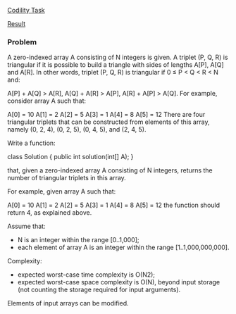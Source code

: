[Codility Task](https://codility.com/programmers/task/count_triangles/)

[Result](https://codility.com/demo/results/trainingJSD6HR-BSJ/)

### Problem

A zero-indexed array A consisting of N integers is given. A triplet (P, Q, R) is triangular if it is possible to build a triangle with sides of lengths A[P], A[Q] and A[R]. In other words, triplet (P, Q, R) is triangular if 0 ≤ P < Q < R < N and:

A[P] + A[Q] > A[R],
A[Q] + A[R] > A[P],
A[R] + A[P] > A[Q].
For example, consider array A such that:

  A[0] = 10    A[1] = 2    A[2] = 5
  A[3] = 1     A[4] = 8    A[5] = 12
There are four triangular triplets that can be constructed from elements of this array, namely (0, 2, 4), (0, 2, 5), (0, 4, 5), and (2, 4, 5).

Write a function:

class Solution { public int solution(int[] A); }

that, given a zero-indexed array A consisting of N integers, returns the number of triangular triplets in this array.

For example, given array A such that:

  A[0] = 10    A[1] = 2    A[2] = 5
  A[3] = 1     A[4] = 8    A[5] = 12
the function should return 4, as explained above.

Assume that:

* N is an integer within the range [0..1,000];
* each element of array A is an integer within the range [1..1,000,000,000].

Complexity:

* expected worst-case time complexity is O(N2);
* expected worst-case space complexity is O(N), beyond input storage (not counting the storage required for input arguments).

Elements of input arrays can be modified.